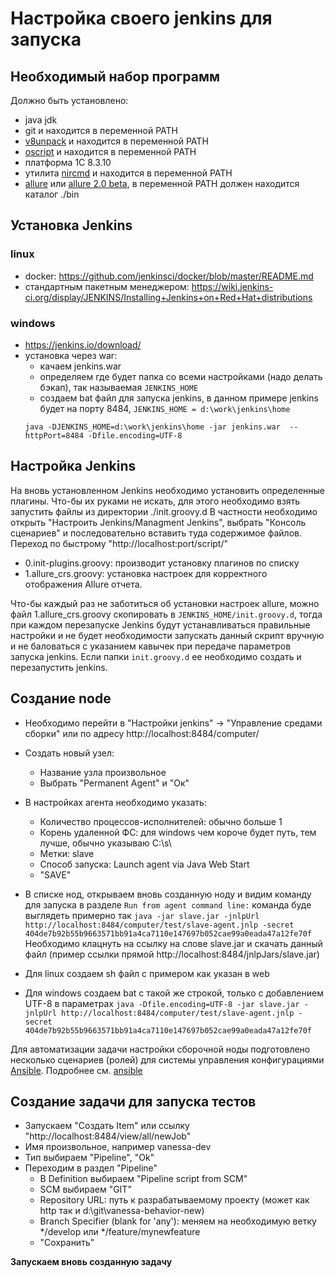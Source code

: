 # Настройка своего jenkins для запуска

## Необходимый набор программ


Должно быть установлено:
* java jdk
* git и находится в переменной PATH
* [v8unpack][v8unpack] и находится в переменной PATH
* [oscript][oscript] и находится в переменной PATH
* платформа 1С 8.3.10 
* утилита [nircmd][nircmd] и находится в переменной PATH
* [allure][allure] или [allure 2.0 beta][allurebeta], в переменной PATH должен находится каталог ./bin 

[oscript]: http://oscript.io/downloads
[nircmd]: http://www.nirsoft.net/utils/nircmd.html "ссылка внизу страницы"
[v8unpack]: https://github.com/dmpas/v8unpack#build
[allure]: https://github.com/allure-framework/allure-core/releases/latest
[allurebeta]: https://bintray.com/qameta/generic/allure2/2.0-BETA5#files/io/qameta/allure/allure/2.0-BETA5

## Установка Jenkins 

### linux 

* docker: https://github.com/jenkinsci/docker/blob/master/README.md
* стандартным пакетным менеджером: https://wiki.jenkins-ci.org/display/JENKINS/Installing+Jenkins+on+Red+Hat+distributions

### windows

* https://jenkins.io/download/
* установка через war:
    * качаем jenkins.war 
    * определяем где будет папка со всеми настройками (надо делать бэкап), так называемая ```JENKINS_HOME```
    * создаем bat файл для запуска jenkins, в данном примере jenkins будет на порту 8484, ```JENKINS_HOME = d:\work\jenkins\home```
    ```
    java -DJENKINS_HOME=d:\work\jenkins\home -jar jenkins.war  --httpPort=8484 -Dfile.encoding=UTF-8
    ```

## Настройка Jenkins 

На вновь установленном Jenkins необходимо установить определенные плагины. Что-бы их руками не искать, для этого необходимо взять запустить файлы из директории ./init.groovy.d
В частности необходимо открыть "Настроить Jenkins/Managment Jenkins", выбрать "Консоль сценариев" и последовательно вставить туда содержимое файлов. 
Переход по быстрому "http://localhost:port/script/"

* 0.init-plugins.groovy: производит установку плагинов по списку
* 1.allure_crs.groovy: установка настроек для корректного отображения Allure отчета. 

Что-бы каждый раз не заботиться об установки настроек allure, можно файл 1.allure_crs.groovy скопировать в ```JENKINS_HOME/init.groovy.d```, тогда при каждом перезапуске Jenkins будут устанавливаться правильные настройки и не будет необходимости запускать данный скрипт вручную и не баловаться с указанием кавычек при передаче параметров запуска jenkins. Если папки ```init.groovy.d``` ее необходимо создать и перезапустить jenkins.


## Создание node 

* Необходимо перейти в "Настройки jenkins" -> "Управление средами сборки" или по адресу http://localhost:8484/computer/ 
* Создать новый узел:
    * Название узла произвольное
    * Выбрать "Permanent Agent" и "Ок"
* В настройках агента необходимо указать:
    * Количество процессов-исполнителей: обычно больше 1 
    * Корень удаленной ФС: для windows чем короче будет путь, тем лучше, обычно указываю C:\s\
    * Метки: slave
    * Способ запуска: Launch agent via Java Web Start
    * "SAVE"
* В списке нод, открываем вновь созданную ноду и видим команду для запуска в разделе ```Run from agent command line:```
    команда буде выглядеть примерно так ```java -jar slave.jar -jnlpUrl http://localhost:8484/computer/test/slave-agent.jnlp -secret 404de7b92b55b9663571bb91a4ca7110e147697b052cae99a0eada47a12fe70f``` 
    Необходимо клацнуть на ссылку на слове slave.jar и скачать данный файл (пример ссылки прямой http://localhost:8484/jnlpJars/slave.jar) 

* Для linux создаем sh файл с примером как указан в web 
* Для windows создаем bat с такой же строкой, только с добавлением UTF-8 в параметрах ```java -Dfile.encoding=UTF-8 -jar slave.jar -jnlpUrl http://localhost:8484/computer/test/slave-agent.jnlp -secret 404de7b92b55b9663571bb91a4ca7110e147697b052cae99a0eada47a12fe70f ```

Для автоматизации задачи настройки сборочной ноды подготовлено несколько сценариев (ролей) для системы управления конфигурациями [Ansible](http://docs.ansible.com/ansible/latest/index.html). Подробнее см. [ansible](../ansible/README.md)

## Создание задачи для запуска тестов

* Запускаем "Создать Item" или ссылку "http://localhost:8484/view/all/newJob" 
* Имя произвольное, например vanessa-dev
* Тип выбираем "Pipeline", "Ok"
* Переходим в раздел "Pipeline" 
    * В Definition выбираем "Pipeline script from SCM" 
    * SCM выбираем "GIT"
    * Repository URL: путь к разрабатываемому проекту (может как http так и d:\git\vanessa-behavior-new)
    * Branch Specifier (blank for 'any'): меняем на необходимую ветку */develop или */feature/mynewfeature
    * "Сохранить" 

**Запускаем вновь созданную задачу**
